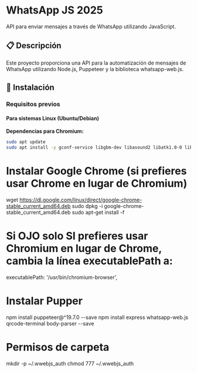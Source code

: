 # WhatsApp JS 2025

API para enviar mensajes a través de WhatsApp utilizando JavaScript.

## 📋 Descripción

Este proyecto proporciona una API para la automatización de mensajes de WhatsApp utilizando Node.js, Puppeteer y la biblioteca whatsapp-web.js.

## 🚀 Instalación

### Requisitos previos

#### Para sistemas Linux (Ubuntu/Debian)

**Dependencias para Chromium:**
```bash
sudo apt update
sudo apt install -y gconf-service libgbm-dev libasound2 libatk1.0-0 libc6 libcairo2 libcups2 libdbus-1-3 libexpat1 libfontconfig1 libgcc1 libgconf-2-4 libgdk-pixbuf2.0-0 libglib2.0-0 libgtk-3-0 libnspr4 libpango-1.0-0 libpangocairo-1.0-0 libstdc++6 libx11-6 libx11-xcb1 libxcb1 libxcomposite1 libxcursor1 libxdamage1 libxext6 libxfixes3 libxi6 libxrandr2 libxrender1 libxss1 libxtst6 ca-certificates fonts-liberation libappindicator1 libnss3 lsb-release xdg-utils wget
```

# Instalar Google Chrome (si prefieres usar Chrome en lugar de Chromium)
wget https://dl.google.com/linux/direct/google-chrome-stable_current_amd64.deb
sudo dpkg -i google-chrome-stable_current_amd64.deb
sudo apt-get install -f


# Si OJO solo SI prefieres usar Chromium en lugar de Chrome, cambia la línea executablePath a:
executablePath: '/usr/bin/chromium-browser',

# Instalar Pupper 
npm install puppeteer@^19.7.0 --save
npm install express whatsapp-web.js qrcode-terminal body-parser --save

# Permisos de carpeta
mkdir -p ~/.wwebjs_auth
chmod 777 ~/.wwebjs_auth